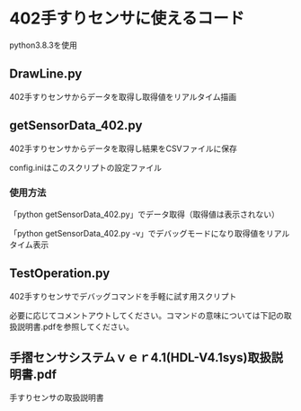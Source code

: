 # 402手すりセンサに使えるコード

python3.8.3を使用

<h2>DrawLine.py</h2>
402手すりセンサからデータを取得し取得値をリアルタイム描画

<h2>getSensorData_402.py</h2>
402手すりセンサからデータを取得し結果をCSVファイルに保存

config.iniはこのスクリプトの設定ファイル

<h3>使用方法</h3>
「python getSensorData_402.py」でデータ取得（取得値は表示されない）

「python getSensorData_402.py -v」でデバッグモードになり取得値をリアルタイム表示
  
<h2>TestOperation.py</h2>
402手すりセンサでデバッグコマンドを手軽に試す用スクリプト

必要に応じてコメントアウトしてください。コマンドの意味については下記の取扱説明書.pdfを参照してください。

<h2>手摺センサシステムｖｅｒ4.1(HDL-V4.1sys)取扱説明書.pdf</h2>
手すりセンサの取扱説明書
